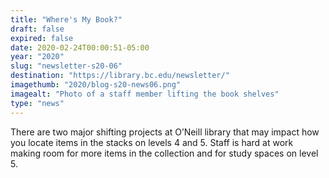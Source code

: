 ```yaml
---
title: "Where's My Book?"
draft: false
expired: false
date: 2020-02-24T00:00:51-05:00
year: "2020"
slug: "newsletter-s20-06"
destination: "https://library.bc.edu/newsletter/"
imagethumb: "2020/blog-s20-news06.png"
imagealt: "Photo of a staff member lifting the book shelves"
type: "news"
---
```


There are two major shifting projects at O’Neill library that may impact how you locate items in the stacks on levels 4 and 5. Staff is hard at work making room for more items in the collection and for study spaces on level 5.